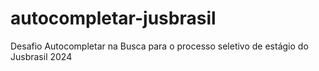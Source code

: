 # autocompletar-jusbrasil
Desafio Autocompletar na Busca para o processo seletivo de estágio do Jusbrasil 2024
